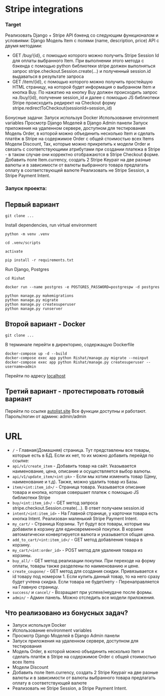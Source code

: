 # Stripe integrations

### Target
Реализовать Django + Stripe API бэкенд со следующим функционалом и условиями:
Django Модель Item с полями (name, description, price) 
API с двумя методами:
- GET /buy/{id}, c помощью которого можно получить Stripe Session Id для оплаты выбранного Item. При выполнении этого метода c бэкенда с помощью python библиотеки stripe должен выполняться запрос stripe.checkout.Session.create(...) и полученный session.id выдаваться в результате запроса
- GET /item/{id}, c помощью которого можно получить простейшую HTML страницу, на которой будет информация о выбранном Item и кнопка Buy. По нажатию на кнопку Buy должен происходить запрос на /buy/{id}, получение session_id и далее  с помощью JS библиотеки Stripe происходить редирект на Checkout форму stripe.redirectToCheckout(sessionId=session_id)
  
Бонусные задачи: 
Запуск используя Docker
Использование environment variables
Просмотр Django Моделей в Django Admin панели
Запуск приложения на удаленном сервере, доступном для тестирования
Модель Order, в которой можно объединить несколько Item и сделать платёж в Stripe на содержимое Order c общей стоимостью всех Items
Модели Discount, Tax, которые можно прикрепить к модели Order и связать с соответствующими атрибутами при создании платежа в Stripe - в таком случае они корректно отображаются в Stripe Checkout форме. 
Добавить поле Item.currency, создать 2 Stripe Keypair на две разные валюты и в зависимости от валюты выбранного товара предлагать оплату в соответствующей валюте
Реализовать не Stripe Session, а Stripe Payment Intent.


### Запуск проекта:

## Первый вариант
```
git clone ...
```
Install dependencies, run virtual environment
```
python -m venv .venv
```
```
cd .venv/scripts
```
```
activate
```
```
pip install -r requirements.txt
``` 
Run Django, Postgres
```
cd Rishat
```
```
docker run --name postgres -e POSTGRES_PASSWORD=postgrespw -d postgres
```
```
python manage.py makemigrations
python manage.py migrate
python manage.py createsuperuser
python manage.py runserver
```

## Второй вариант - Docker
```
git clone ...
```
В терминале перейти в директорию, содержащую Dockerfile
```
docker-compose up -d --build
docker-compose exec app python Rishat/manage.py migrate --noinput
docker-compose exec app python Rishat/manage.py createsuperuser --username=admin
```
Перейти по адресу [localhost](http://127.0.0.1:8000/)

## Третий вариант - протестировать готовый вариант
Перейти по ссылке [autolist.site](http://autolist.site/)
Все функции доступны и работают. 
Пароль/логин от админк: admin/admin

# URL

- `/` - Главная(Домашняя) страница. 
Тут представлены все товары, которые есть в БД. Если их нет, то их можно добавить перейдя по ссылке:
- `api/v1/create_item` - Добавить товар на сайт. Указывается наименование, цена, описание и осуществляется выбор валюты. 
- `api/v1/update_item/<int:pk>` - Если мы хотим изменить товар (Цену, наименование и т.д). Также, можно удалить товар из Базы. 
- `item/<int:item_id>/` - Страница товара. Указывается описание товара и кнопка, которая совершает платеж с помощью JS библиотеки Stripe
- `buy/<int:item_id>/` - GET метод запроса stripe.checkout.Session.create(...). В ответ получаем session.id
- `intent/<int:item_id>` - На Главной странице, у карточки товара есть кнопка Intent. Реализован маленький Stripe Payment Intent.
- `my_cart/` - Страница Корзины. Тут будут все товары, которые мы добавили в корзину для единовременной покупки. 
В корзине автоматически конвертируется валюта и указывается общая цена.
- `add_to_cart/<int:item_id>/` - GET метод добавления товара в корзину. 
- `my_cart/<int:order_id>` - POST метод для удаления товара из корзины. 
- `buy_all/` - GET метод реализации покупки. При переходе на форму оплаты, товары также разделены по наименованию и цене. 
- `create_coupone/` - GET метод для создания скидки. Привязывается к id товару под номером 1. Если купить данный товар, то на него сразу будет учтена скидка. Если товара не будет/нету - Перенаправляется на Главную страницу. 
- `success/` и `cancel/` - Возращает при успехе/неудаче после формы. 
- `admin/` - Админ панель. Можно отследить все модели приложения.

## Что реализовано из бонусных задач? 
+ Запуск используя Docker
+ Использование environment variables
+ Просмотр Django Моделей в Django Admin панели
+ Запуск приложения на удаленном сервере, доступном для тестирования
+ Модель Order, в которой можно объединить несколько Item и сделать платёж в Stripe на содержимое Order c общей стоимостью всех Items
+ Модели Discount
+ Добавить поле Item.currency, создать 2 Stripe Keypair на две разные валюты и в зависимости от валюты выбранного товара предлагать оплату в соответствующей валюте
+ Реализовать не Stripe Session, а Stripe Payment Intent.
